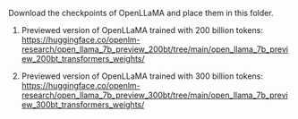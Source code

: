Download the checkpoints of OpenLLaMA and place them in this folder.

1. Previewed version of OpenLLaMA trained with 200 billion tokens:
https://huggingface.co/openlm-research/open_llama_7b_preview_200bt/tree/main/open_llama_7b_preview_200bt_transformers_weights/

2. Previewed version of OpenLLaMA trained with 300 billion tokens:
https://huggingface.co/openlm-research/open_llama_7b_preview_300bt/tree/main/open_llama_7b_preview_300bt_transformers_weights/